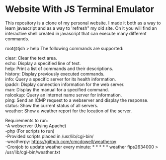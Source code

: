 # Website With JS Terminal Emulator
This repository is a clone of my personal website. I made it both as a way to learn javascript and as a way to 'refresh" my old site. On it you will find an interactive shell created in javascript that can execute many different commands. 

root@tjsh > help
The following commands are supported: 

clear:		Clear the text area.  
echo:		Display a specified line of text.  
help:		Print a list of commands and their descriptions.  
history:	Display previously executed commands.  
info:		Query a specific server for its health information.  
ipaddr:		Display connection information for the web server.  
man:		Display the manual for a specified command.  
nslookup:	Query an internet name server for information.  
ping:		Send an ICMP request to a webserver and display the response.  
status:		Show the current status of all servers.  
weather:	Show a weather report for the location of the server.  

Requirements to run:   
-A webserver (Using Apache)  
-php (For scripts to run)  
-Provided scripts placed in /usr/lib/cgi-bin/  
-weatherpy: https://github.com/cmcdowell/weatherpy  
-Cronjob to update weather every minute: * * * * * weather fips2634000 > /usr/lib/cgi-bin/weather.txt  
